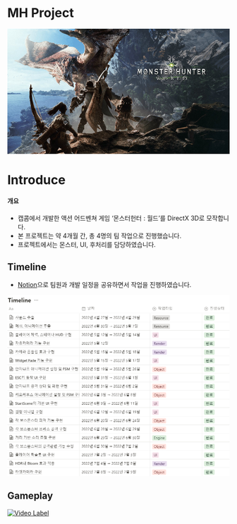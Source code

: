 # MH Project
<p align="center">
 <img src = "./MHTitle.png">
</p>

# Introduce
#### 개요
* 캡콤에서 개발한 액션 어드벤쳐 게임 ‘몬스터헌터 : 월드’를 DirectX 3D로 모작합니다.
* 본 프로젝트는 약 4개월 간, 총 4명의 팀 작업으로 진행했습니다.
* 프로젝트에서는 몬스터, UI, 후처리를 담당하였습니다.

## Timeline
* [Notion](https://hilarious-trunk-3ab.notion.site/MH-Project-38360d41edb6478ea30b7906b7424556)으로 팀원과 개발 일정을 공유하면서 작업을 진행하였습니다.
<p align="center">
 <img src = "image1.png">
</p>

## Gameplay
[![Video Label](http://img.youtube.com/vi/8rULZAka800/0.jpg)](https://youtu.be/8rULZAka800?t=0s)
